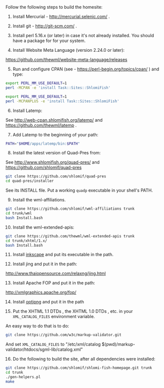Follow the following steps to build the homesite:

1. Install Mercurial - http://mercurial.selenic.com/ .

2. Install git - http://git-scm.com/ .

3. Install perl 5.16.x (or later) in case it's not already installed. You
should have a package for for your system.

4. Install Website Meta Language (version 2.24.0 or later):

https://github.com/thewml/website-meta-language/releases

5. Run and configure CPAN (see - https://perl-begin.org/topics/cpan/ )
and type:

```bash
export PERL_MM_USE_DEFAULT=1
perl -MCPAN -e 'install Task::Sites::ShlomiFish'
```

```bash
export PERL_MM_USE_DEFAULT=1
perl -MCPANPLUS -e 'install Task::Sites::ShlomiFish'
```

6. Install Latemp:

See http://web-cpan.shlomifish.org/latemp/ and https://github.com/thewml/latemp .

7. Add Latemp to the beginning of your path:

```bash
PATH="$HOME/apps/latemp/bin:$PATH"
```

8. Install the latest version of Quad-Pres from:

See http://www.shlomifish.org/quad-pres/ and
https://github.com/shlomif/quad-pres

```bash
git clone https://github.com/shlomif/quad-pres
cd quad-pres/installer
```

See its INSTALL file. Put a working `quadp` executable in your shell's PATH.

9. Install the wml-affiliations.

```bash
git clone https://github.com/shlomif/wml-affiliations trunk
cd trunk/wml
bash Install.bash
```

10. Install the wml-extended-apis:

```bash
git clone https://github.com/thewml/wml-extended-apis trunk
cd trunk/xhtml/1.x/
bash Install.bash
```

11. Install [inkscape](http://inkscape.org/) and put its executable in
the path.

12. Install jing and put it in the path:

http://www.thaiopensource.com/relaxng/jing.html

13. Install Apache FOP and put it in the path:

http://xmlgraphics.apache.org/fop/

14. Install [optipng](http://optipng.sourceforge.net/) and put it in the path

15. Put the XHTML 1.1 DTDs , the XHTML 1.0 DTDs , etc. in your
`XML_CATALOG_FILES` environment variable.

An easy way to do that is to do:

```bash
git clone https://github.com/w3c/markup-validator.git
```

And set `XML_CATALOG_FILES` to "/etc/xml/catalog $(pwd)/markup-validator/htdocs/sgml-lib/catalog.xml"

16. Do the following to build the site, after all dependencies were installed:

```bash
git clone https://github.com/shlomif/shlomi-fish-homepage.git trunk
cd trunk
./gen-helpers.pl
make
```
